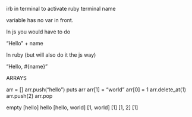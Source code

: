 irb in terminal to activate ruby terminal name

variable has no var in front. 

In js you would have to do

“Hello” + name

In ruby (but will also do it the js way)

“Hello, #{name}”


ARRAYS

arr = [] 
arr.push(“hello”)
puts arr
arr[1] = “world”
arr[0] = 1
arr.delete_at(1)
arr.push(2)
arr.pop

empty
[hello]
hello
[hello, world]
[1, world]
[1]
[1, 2]
[1]
